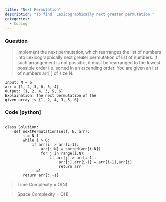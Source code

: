 ```yaml
---
title: "Next Permutation"
description: "To find  Lexicographically next greater permutation "
categories:
  - Coding
---
```


### Question

> Implement the next permutation, which rearranges the list of numbers into Lexicographically next greater permutation of list of numbers.
>  If such arrangement is not possible, it must be rearranged to the lowest possible order i.e. sorted in an ascending order. You are given an list of numbers arr[ ] of size N.

```
Input: N = 6
arr = {1, 2, 3, 6, 5, 4}
Output: {1, 2, 4, 3, 5, 6}
Explaination: The next permutation of the 
given array is {1, 2, 4, 3, 5, 6}.
```

### Code [python]

```python3

class Solution:
    def nextPermutation(self, N, arr):
        i = N-1
        while i > 0:
            if arr[i] > arr[i-1]:
                arr[i:N] = sorted(arr[i:N])
                for j in range(i,N):
                    if arr[j] > arr[i-1]:
                        arr[j],arr[i-1] = arr[i-1],arr[j]
                        return arr
            i-=1
        return arr[::-1]  

```

> Time Complexity = O(N)

> Space Complexity = O(1)
